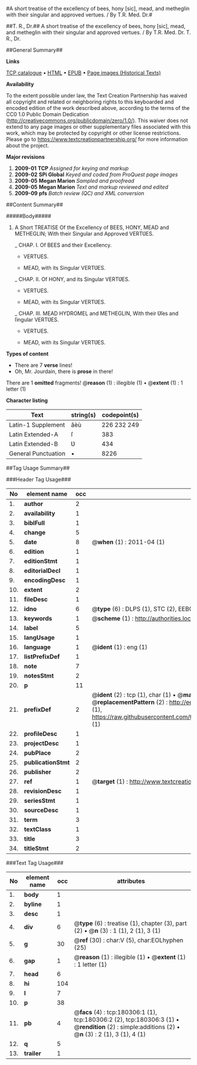 #A short treatise of the excellency of bees, hony [sic], mead, and metheglin with their singular and approved vertues. / By T.R. Med. Dr.#

##T. R., Dr.##
A short treatise of the excellency of bees, hony [sic], mead, and metheglin with their singular and approved vertues. / By T.R. Med. Dr.
T. R., Dr.

##General Summary##

**Links**

[TCP catalogue](http://www.ota.ox.ac.uk/tcp/)  • 
[HTML](http://tei.it.ox.ac.uk/tcp/Texts-HTML/free/B05/B05128.html)  • 
[EPUB](http://tei.it.ox.ac.uk/tcp/Texts-EPUB/free/B05/B05128.epub) • 
[Page images (Historical Texts)](https://historicaltexts.jisc.ac.uk/eebo-53981695e)

**Availability**

To the extent possible under law, the Text Creation Partnership has waived all copyright and related or neighboring rights to this keyboarded and encoded edition of the work described above, according to the terms of the CC0 1.0 Public Domain Dedication (http://creativecommons.org/publicdomain/zero/1.0/). This waiver does not extend to any page images or other supplementary files associated with this work, which may be protected by copyright or other license restrictions. Please go to https://www.textcreationpartnership.org/ for more information about the project.

**Major revisions**

1. __2009-01__ __TCP__ *Assigned for keying and markup*
1. __2009-02__ __SPi Global__ *Keyed and coded from ProQuest page images*
1. __2009-05__ __Megan Marion__ *Sampled and proofread*
1. __2009-05__ __Megan Marion__ *Text and markup reviewed and edited*
1. __2009-09__ __pfs__ *Batch review (QC) and XML conversion*

##Content Summary##

#####Body#####

1. A Short TREATISE Of the Excellency of BEES, HONY, MEAD and METHEGLIN; With their Singular and Approved VERTƲES.

    _ CHAP. I. Of BEES and their Excellency.

      * VERTUES.

      * MEAD, with its Singular VERTƲES.

    _ CHAP. II. Of HONY, and its Singular VERTƲES.

      * VERTUES.

      * MEAD, with its Singular VERTƲES.

    _ CHAP. III. MEAD HYDROMEL and METHEGLIN, With their Ʋſes and ſingular VERTƲES.

      * VERTUES.

      * MEAD, with its Singular VERTƲES.

**Types of content**

  * There are 7 **verse** lines!
  * Oh, Mr. Jourdain, there is **prose** in there!

There are 1 **omitted** fragments! 
 @__reason__ (1) : illegible (1)  •  @__extent__ (1) : 1 letter (1)

**Character listing**


|Text|string(s)|codepoint(s)|
|---|---|---|
|Latin-1 Supplement|âèù|226 232 249|
|Latin Extended-A|ſ|383|
|Latin Extended-B|Ʋ|434|
|General Punctuation|•|8226|

##Tag Usage Summary##

###Header Tag Usage###

|No|element name|occ|attributes|
|---|---|---|---|
|1.|__author__|2||
|2.|__availability__|1||
|3.|__biblFull__|1||
|4.|__change__|5||
|5.|__date__|8| @__when__ (1) : 2011-04 (1)|
|6.|__edition__|1||
|7.|__editionStmt__|1||
|8.|__editorialDecl__|1||
|9.|__encodingDesc__|1||
|10.|__extent__|2||
|11.|__fileDesc__|1||
|12.|__idno__|6| @__type__ (6) : DLPS (1), STC (2), EEBO-CITATION (1), OCLC (1), VID (1)|
|13.|__keywords__|1| @__scheme__ (1) : http://authorities.loc.gov/ (1)|
|14.|__label__|5||
|15.|__langUsage__|1||
|16.|__language__|1| @__ident__ (1) : eng (1)|
|17.|__listPrefixDef__|1||
|18.|__note__|7||
|19.|__notesStmt__|2||
|20.|__p__|11||
|21.|__prefixDef__|2| @__ident__ (2) : tcp (1), char (1)  •  @__matchPattern__ (2) : ([0-9\-]+):([0-9IVX]+) (1), (.+) (1)  •  @__replacementPattern__ (2) : http://eebo.chadwyck.com/downloadtiff?vid=$1&page=$2 (1), https://raw.githubusercontent.com/textcreationpartnership/Texts/master/tcpchars.xml#$1 (1)|
|22.|__profileDesc__|1||
|23.|__projectDesc__|1||
|24.|__pubPlace__|2||
|25.|__publicationStmt__|2||
|26.|__publisher__|2||
|27.|__ref__|1| @__target__ (1) : http://www.textcreationpartnership.org/docs/. (1)|
|28.|__revisionDesc__|1||
|29.|__seriesStmt__|1||
|30.|__sourceDesc__|1||
|31.|__term__|3||
|32.|__textClass__|1||
|33.|__title__|3||
|34.|__titleStmt__|2||


###Text Tag Usage###

|No|element name|occ|attributes|
|---|---|---|---|
|1.|__body__|1||
|2.|__byline__|1||
|3.|__desc__|1||
|4.|__div__|6| @__type__ (6) : treatise (1), chapter (3), part (2)  •  @__n__ (3) : 1 (1), 2 (1), 3 (1)|
|5.|__g__|30| @__ref__ (30) : char:V (5), char:EOLhyphen (25)|
|6.|__gap__|1| @__reason__ (1) : illegible (1)  •  @__extent__ (1) : 1 letter (1)|
|7.|__head__|6||
|8.|__hi__|104||
|9.|__l__|7||
|10.|__p__|38||
|11.|__pb__|4| @__facs__ (4) : tcp:180306:1 (1), tcp:180306:2 (2), tcp:180306:3 (1)  •  @__rendition__ (2) : simple:additions (2)  •  @__n__ (3) : 2 (1), 3 (1), 4 (1)|
|12.|__q__|5||
|13.|__trailer__|1||
